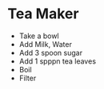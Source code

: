 # Tea Maker
- Take a bowl
- Add Milk, Water
- Add 3 spoon sugar
- Add 1 spppn tea leaves
- Boil
- Filter
